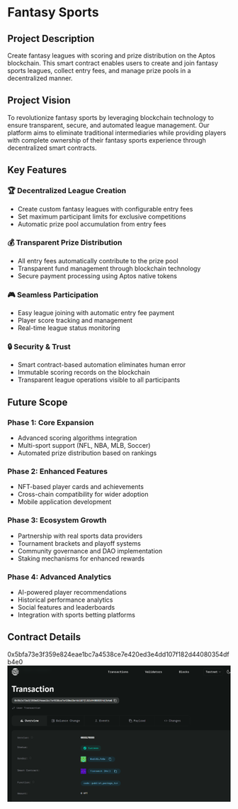 # Fantasy Sports

## Project Description
Create fantasy leagues with scoring and prize distribution on the Aptos blockchain. This smart contract enables users to create and join fantasy sports leagues, collect entry fees, and manage prize pools in a decentralized manner.

## Project Vision
To revolutionize fantasy sports by leveraging blockchain technology to ensure transparent, secure, and automated league management. Our platform aims to eliminate traditional intermediaries while providing players with complete ownership of their fantasy sports experience through decentralized smart contracts.

## Key Features

### 🏆 **Decentralized League Creation**
- Create custom fantasy leagues with configurable entry fees
- Set maximum participant limits for exclusive competitions
- Automatic prize pool accumulation from entry fees

### 💰 **Transparent Prize Distribution**
- All entry fees automatically contribute to the prize pool
- Transparent fund management through blockchain technology
- Secure payment processing using Aptos native tokens

### 🎮 **Seamless Participation**
- Easy league joining with automatic entry fee payment
- Player score tracking and management
- Real-time league status monitoring

### 🔒 **Security & Trust**
- Smart contract-based automation eliminates human error
- Immutable scoring records on the blockchain
- Transparent league operations visible to all participants

## Future Scope

### Phase 1: Core Expansion
- Advanced scoring algorithms integration
- Multi-sport support (NFL, NBA, MLB, Soccer)
- Automated prize distribution based on rankings

### Phase 2: Enhanced Features
- NFT-based player cards and achievements
- Cross-chain compatibility for wider adoption
- Mobile application development

### Phase 3: Ecosystem Growth
- Partnership with real sports data providers
- Tournament brackets and playoff systems
- Community governance and DAO implementation
- Staking mechanisms for enhanced rewards

### Phase 4: Advanced Analytics
- AI-powered player recommendations
- Historical performance analytics
- Social features and leaderboards
- Integration with sports betting platforms

## Contract Details
0x5bfa73e3f359e824eae1bc7a4538ce7e420ed3e4dd107f182d44080354dfb4e0
![alt text](image.png)
